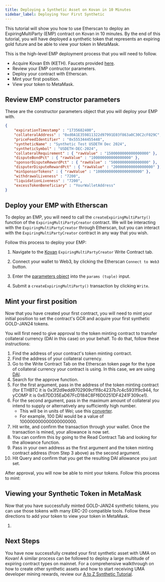 ```yaml
---
title: Deploying a Synthetic Asset on Kovan in 10 Minutes
sidebar_label: Deploying Your First Synthetic
---
```


This tutorial will show you how to use Etherscan to deploy an ExpiringMultiParty (EMP) contract on Kovan in 10 minutes. By the end of this tutorial, you will have deployed a synthetic token that represents an expiring gold future and be able to view your token in MetaMask.

This is the high-level EMP deployment process that you will need to follow.

- Acquire Kovan Eth (KETH). Faucets provided [here](https://kovan-testnet.github.io/website/).
- Review your EMP contructor parameters.
- Deploy your contract with Etherscan.
- Mint your first position.
- View your token to MetaMask.

## Review EMP constructor parameters

These are the constructor parameters object that you will deploy your EMP with.

```json
{   
    "expirationTimestamp" : "1735682400", 
    "collateralAddress" : "0xd0A1E359811322d97991E03f863a0C30C2cF029C", 
    "priceFeedIdentifier" : "0x555344455448", 
    "syntheticName" : "Synthetic Test USDETH Dec 2024", 
    "syntheticSymbol" : "USDETH-DEC-2024", 
    "collateralRequirement" : { "rawValue" : "1500000000000000000" }, 
    "disputeBondPct" : { "rawValue" : "100000000000000000" }, 
    "sponsorDisputeRewardPct" : { "rawValue" : "50000000000000000" }, 
    "disputerDisputeRewardPct" : { "rawValue" : "200000000000000000" }, 
    "minSponsorTokens" : { "rawValue" : "100000000000000000000" }, 
    "withdrawalLiveness" : "7200", 
    "liquidationLiveness" : "7200", 
    "excessTokenBeneficiary" : "YourWalletAddress" 
}
```

## Deploy your EMP with Etherscan

To deploy an EMP, you will need to call the `createExpiringMultiParty()` function of the `ExpiringMultiPartyCreator` contract. We will be interacting with the `ExpiringMultiPartyCreator` through Etherscan, but you can interact with the `ExpiringMultiPartyCreator` contract in any way that you wish.

Follow this process to deploy your EMP:

1. Navigate to the [Kovan](https://kovan.etherscan.io/address/0xF763D367E1302A16716b6c40783A17c1aC754F2E#writeContract) `ExpiringMultiPartyCreator` Write Contract tab.

2. Connect your wallet to Web3, by clicking the Etherscan `Connect to Web3` button.

3. Enter the [parameters object](#review-emp-constructor-parameters) into the `params (tuple)` input.

4. Submit a `createExpiringMultiParty()` transaction by clicking `Write`.


## Mint your first position

Now that you have created your first contract, you will need to mint your initial position to set the contract's GCR and acquire your first synthetic GOLD-JAN24 tokens.

You will first need to give approval to the token minting contract to transfer collateral currency (DAI in this case) on your behalf. To do that, follow these instructions:

1. Find the address of your contract's token minting contract.
2. Find the address of your collateral currency.
3. Go to the Write Contract Tab on the Etherscan token page for the type of collateral currency your contract is using. In this case, we are using [DAI](https://etherscan.io/token/0x6b175474e89094c44da98b954eedeac495271d0f).
4. Search for the approve function.
5. For the first argument, pass in the address of the token minting contract (for ETHBTC it is 0x3f2d9edd9702909cf1f8c4237b7c4c5931f9c944, for yCOMP it is 0x67DD35EaD67FcD184C8Ff6D0251DF4241F309ce1).
6. For the second argument, pass in the maximum amount of collateral you intend to supply or alternatively any sufficiently high number.
    - This will be in units of Wei; use this [converter](http://eth-converter.com/).
    - For example, 100 DAI would be a value of 100000000000000000000.
7. Hit write, and confirm the transaction through your wallet. Once the transaction is mined, your allowance is now set.
8. You can confirm this by going to the Read Contract Tab and looking for the allowance function.
9. Pass in your own address as the first argument and the token minting contract address (from Step 3 above) as the second argument.
10. Hit Query and confirm that you get the resulting DAI allowance you just set.

After approval, you will now be able to mint your tokens. Follow this process to mint:



## Viewing your Synthetic Token in MetaMask

Now that you have successfully minted GOLD-JAN24 synthetic tokens, you can use those tokens with many ERC-20 compatible tools. Follow these directions to add your token to view your token in MetaMask.

1. 

## Next Steps

You have now successfully created your first synthetic asset with UMA on Kovan! A similar process can be followed to deploy a large multitude of expiring contract types on mainnet. For a comprehensive walkthrough on how to create other synthetic assets and how to start receiving UMA developer mining rewards, review our [A to Z Synthetic Tutorial](/build-walkthrough/build-process).
